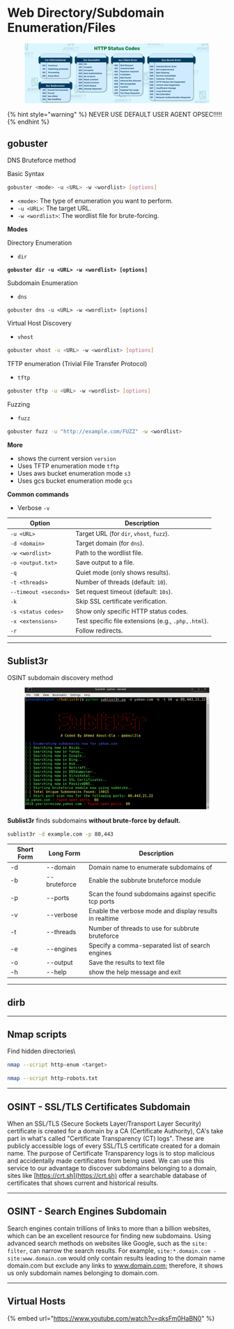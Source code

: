 # Web Directory/Subdomain Enumeration/Files

<figure><img src="../../../../../../.gitbook/assets/HttpStatusCode (3).png" alt=""><figcaption></figcaption></figure>

{% hint style="warning" %}
NEVER USE DEFAULT USER AGENT OPSEC!!!!!
{% endhint %}

## gobuster

DNS Bruteforce method

Basic Syntax

```bash
gobuster <mode> -u <URL> -w <wordlist> [options]
```

* `<mode>`: The type of enumeration you want to perform.
* `-u <URL>`: The target URL.
* `-w <wordlist>`: The wordlist file for brute-forcing.

**Modes**

Directory Enumeration

* `dir`

<pre class="language-bash"><code class="lang-bash"><strong>gobuster dir -u &#x3C;URL> -w &#x3C;wordlist> [options]
</strong></code></pre>

Subdomain Enumeration&#x20;

* `dns`

```
gobuster dns -u <URL> -w <wordlist> [options]
```

Virtual Host Discovery&#x20;

* `vhost`

```bash
gobuster vhost -u <URL> -w <wordlist> [options]
```

TFTP enumeration (Trivial File Transfer Protocol)

* `tftp`

```bash
gobuster tftp -u <URL> -w <wordlist> [options]
```

Fuzzing

* `fuzz`

```bash
gobuster fuzz -u "http://example.com/FUZZ" -w <wordlist>
```

**More**

* shows the current version  `version`
* Uses TFTP enumeration mode  `tftp`
* Uses aws bucket enumeration mode `s3`
* Uses gcs bucket enumeration mode `gcs`

**Common commands**

* Verbose `-v`

| Option                | Description                                         |
| --------------------- | --------------------------------------------------- |
| `-u <URL>`            | Target URL (for `dir`, `vhost`, `fuzz`).            |
| `-d <domain>`         | Target domain (for `dns`).                          |
| `-w <wordlist>`       | Path to the wordlist file.                          |
| `-o <output.txt>`     | Save output to a file.                              |
| `-q`                  | Quiet mode (only shows results).                    |
| `-t <threads>`        | Number of threads (default: `10`).                  |
| `--timeout <seconds>` | Set request timeout (default: `10s`).               |
| `-k`                  | Skip SSL certificate verification.                  |
| `-s <status codes>`   | Show only specific HTTP status codes.               |
| `-x <extensions>`     | Test specific file extensions (e.g., `.php,.html`). |
| `-r`                  | Follow redirects.                                   |

***

## Sublist3r

OSINT subdomain discovery method

<figure><img src="../../../../../../.gitbook/assets/image (1) (1) (1) (1) (1) (1) (1) (1) (1) (1) (1) (1) (1) (1) (1) (1).png" alt="" width="509"><figcaption></figcaption></figure>

**Sublist3r** finds subdomains **without brute-force by default.**

```bash
sublist3r -d example.com -p 80,443
```

| Short Form | Long Form    | Description                                             |
| ---------- | ------------ | ------------------------------------------------------- |
| -d         | --domain     | Domain name to enumerate subdomains of                  |
| -b         | --bruteforce | Enable the subbrute bruteforce module                   |
| -p         | --ports      | Scan the found subdomains against specific tcp ports    |
| -v         | --verbose    | Enable the verbose mode and display results in realtime |
| -t         | --threads    | Number of threads to use for subbrute bruteforce        |
| -e         | --engines    | Specify a comma-separated list of search engines        |
| -o         | --output     | Save the results to text file                           |
| -h         | --help       | show the help message and exit                          |

***

## dirb

***

## Nmap scripts

Find hidden directories\\

```bash
nmap --script http-enum <target>
```

```bash
nmap --script http-robots.txt
```

***

## OSINT - SSL/TLS Certificates Subdomain

When an SSL/TLS (Secure Sockets Layer/Transport Layer Security) certificate is created for a domain by a CA (Certificate Authority), CA's take part in what's called "Certificate Transparency (CT) logs". These are publicly accessible logs of every SSL/TLS certificate created for a domain name. The purpose of Certificate Transparency logs is to stop malicious and accidentally made certificates from being used. We can use this service to our advantage to discover subdomains belonging to a domain, sites like [https://crt.sh](https://crt.sh) offer a searchable database of certificates that shows current and historical results.

***

## OSINT - Search Engines Subdomain

Search engines contain trillions of links to more than a billion websites, which can be an excellent resource for finding new subdomains. Using advanced search methods on websites like Google, such as the `site: filter`, can narrow the search results. For example, `site:*.domain.com -site:www.domain.com` would only contain results leading to the domain name domain.com but exclude any links to www.domain.com; therefore, it shows us only subdomain names belonging to domain.com.

***

## Virtual Hosts

{% embed url="https://www.youtube.com/watch?v=qksFm0HaBN0" %}
